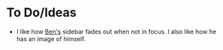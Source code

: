 # To Do/Ideas
- I like how [Ben's](http://benhowdle.im) sidebar fades out when not in focus. I also like how he has an image of himself.